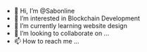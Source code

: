 - 👋 Hi, I’m @Sabonline
- 👀 I’m interested in Blockchain Development
- 🌱 I’m currently learning website design
- 💞️ I’m looking to collaborate on ...
- 📫 How to reach me ...

<!---
Sabonline/Sabonline is a ✨ special ✨ repository because its `README.md` (this file) appears on your GitHub profile.
You can click the Preview link to take a look at your changes.
--->
